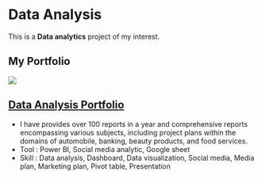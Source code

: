 # Data Analysis

This is a **Data analytics** project of my interest.

## My Portfolio

![ ](https://github.com/wannaya26/Certification/assets/141702360/8b4e1b33-7c19-4296-88f6-7ffa2042bf71)
## [Data Analysis Portfolio](https://drive.google.com/file/d/1YYDi6dUfrrdwoaYfwZrS0sQrnLY3IjAJ/view?usp=sharing)
- I have provides over 100 reports in a year and comprehensive reports encompassing various subjects, including project plans within the domains of automobile, banking, beauty products, and food services.
- Tool : Power BI, Social media analytic, Google sheet 
- Skill : Data analysis, Dashboard, Data visualization, Social media, Media plan, Marketing plan, Pivot table, Presentation
